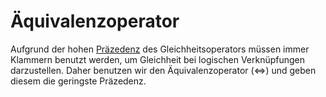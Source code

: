 # Äquivalenzoperator

Aufgrund der hohen [Präzedenz](Präzedenz.md) des Gleichheitsoperators müssen immer Klammern benutzt werden, um Gleichheit bei logischen Verknüpfungen darzustellen. Daher benutzen wir den Äquivalenzoperator ($\Leftrightarrow$) und geben diesem die geringste Präzedenz.
